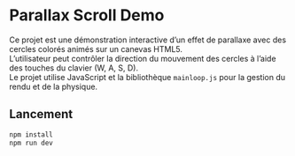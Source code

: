 # Parallax Scroll Demo

Ce projet est une démonstration interactive d’un effet de parallaxe avec des cercles colorés animés sur un canevas HTML5.  
L’utilisateur peut contrôler la direction du mouvement des cercles à l’aide des touches du clavier (W, A, S, D).  
Le projet utilise JavaScript et la bibliothèque `mainloop.js` pour la gestion du rendu et de la physique.

## Lancement

```sh
npm install
npm run dev
```
